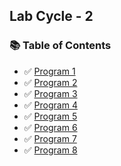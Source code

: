 ## Lab Cycle - 2

### 📚 Table of Contents 

- ✅ [Program 1](./Question-1/Readme.md)
- ✅ [Program 2](./Question-2/Readme.md)
- ✅ [Program 3](./Question-3/Readme.md)
- ✅ [Program 4](./Question-4/Readme.md)
- ✅ [Program 5](./Question-5/Readme.md)
- ✅ [Program 6](./Question-6/Readme.md)
- ✅ [Program 7](./Question-7/Readme.md)
- ✅ [Program 8](./Question-8/Readme.md)

